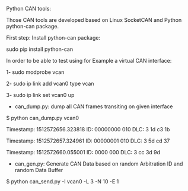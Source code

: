 Python CAN tools:


Those CAN tools are developed based on Linux SocketCAN and Python python-can package.

First step: Install python-can package:

sudo pip install python-can


In order to be able to test using for Example a virtual CAN interface:

1- sudo modprobe vcan

2- sudo ip link add vcan0 type vcan

3- sudo ip link set vcan0 up

- can_dump.py: dump all CAN frames transiting on given interface

$ python can_dump.py vcan0

Timestamp: 1512572656.323818    ID: 00000000    010    DLC: 3    1d c3 1b

Timestamp: 1512572657.324961    ID: 00000001    010    DLC: 3    5d cd 37

Timestamp: 1512572660.055001        ID: 0000    000    DLC: 3    cc 3d 9d


- can_gen.py: Generate CAN Data based on random Arbitration ID and random
Data Buffer

$ python can_send.py -I vcan0 -L 3 -N 10 -E 1
